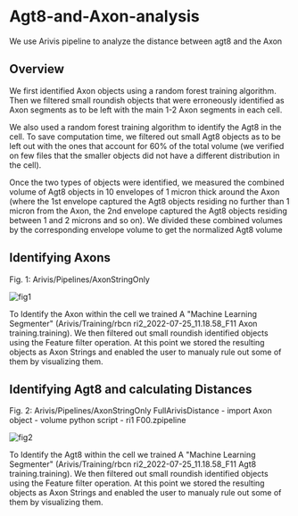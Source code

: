 # Agt8-and-Axon-analysis
We use Arivis pipeline to analyze the distance between agt8 and the Axon
## Overview
We first identified Axon objects using a random forest training algorithm. Then we filtered small roundish objects that were erroneously identified as Axon segments as to be left with the main 1-2 Axon segments in each cell. 

We also used a random forest training algorithm to identify the Agt8 in the cell. To save computation time, we filtered out small Agt8 objects as to be left out with the ones that account for 60% of the total volume (we verified on few files that the smaller objects did not have a different distribution in the cell). 

Once the two types of objects were identified, we measured the combined volume of Agt8 objects in 10 envelopes of 1 micron thick around the Axon (where the 1st envelope captured the Agt8 objects residing no further than 1 micron from the Axon, the 2nd envelope captured the Agt8 objects residing between 1 and 2 microns and so on). We divided these combined volumes by the corresponding envelope volume to get the normalized Agt8 volume  

## Identifying Axons
Fig. 1: Arivis/Pipelines/AxonStringOnly

![fig1](https://github.com/WIS-MICC-CellObservatory/Agt8-and-Axon-analysis/assets/64706090/c88c8ccb-c872-4a2a-9a04-df351452a3c3)

To Identify the Axon within the cell we trained A "Machine Learning Segmenter" (Arivis/Training/rbcn ri2_2022-07-25_11.18.58_F11 Axon training.training).
We then filtered out small roundish identified objects using the Feature filter operation.
At this point we stored the resulting objects as Axon Strings and enabled the user to manualy rule out some of them by visualizing them.

## Identifying Agt8 and calculating Distances
Fig. 2: Arivis/Pipelines/AxonStringOnly FullArivisDistance - import Axon object - volume python script - ri1 F00.zpipeline

![fig2](https://github.com/WIS-MICC-CellObservatory/Agt8-and-Axon-analysis/assets/64706090/5cb83392-9453-4fc7-a76b-cd6fa61f0254)

To Identify the Agt8 within the cell we trained A "Machine Learning Segmenter" (Arivis/Training/rbcn ri2_2022-07-25_11.18.58_F11 Agt8 training.training).
We then filtered out small roundish identified objects using the Feature filter operation.
At this point we stored the resulting objects as Axon Strings and enabled the user to manualy rule out some of them by visualizing them.
